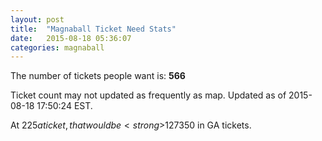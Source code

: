 ```yaml
---
layout: post
title:  "Magnaball Ticket Need Stats"
date:   2015-08-18 05:36:07
categories: magnaball
---
```


The number of tickets people want is: <strong>566</strong>

Ticket count may not updated as frequently as map. Updated as of 2015-08-18 17:50:24 EST.

At $225 a ticket, that would be <strong>$127350</strong> in GA tickets.